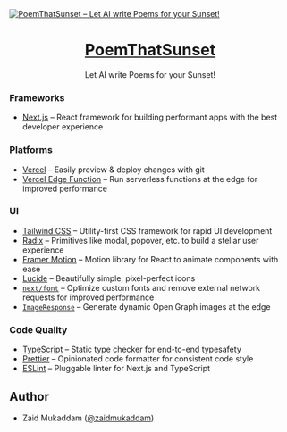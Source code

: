 <a href="https://poemthatsunset.za16.co">
  <img alt="PoemThatSunset – Let AI write Poems for your Sunset!" src="https://poemthatsunset.za16.co/opengraph-image">
  <h1 align="center">PoemThatSunset</h1>
</a>

<p align="center">
  Let AI write Poems for your Sunset!
</p>

### Frameworks

- [Next.js](https://nextjs.org/) – React framework for building performant apps with the best developer experience

### Platforms

- [Vercel](https://vercel.com/) – Easily preview & deploy changes with git
- [Vercel Edge Function](https://vercel.com/edge) – Run serverless functions at the edge for improved performance

### UI

- [Tailwind CSS](https://tailwindcss.com/) – Utility-first CSS framework for rapid UI development
- [Radix](https://www.radix-ui.com/) – Primitives like modal, popover, etc. to build a stellar user experience
- [Framer Motion](https://framer.com/motion) – Motion library for React to animate components with ease
- [Lucide](https://lucide.dev/) – Beautifully simple, pixel-perfect icons
- [`next/font`](https://nextjs.org/docs/basic-features/font-optimization) – Optimize custom fonts and remove external network requests for improved performance
- [`ImageResponse`](https://nextjs.org/docs/app/api-reference/functions/image-response) – Generate dynamic Open Graph images at the edge

### Code Quality

- [TypeScript](https://www.typescriptlang.org/) – Static type checker for end-to-end typesafety
- [Prettier](https://prettier.io/) – Opinionated code formatter for consistent code style
- [ESLint](https://eslint.org/) – Pluggable linter for Next.js and TypeScript

## Author

- Zaid Mukaddam ([@zaidmukaddam](https://twitter.com/zaidmukaddam))
